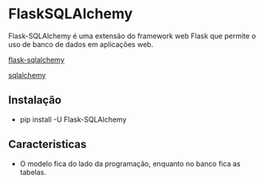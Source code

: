 # FlaskSQLAlchemy 

Flask-SQLAlchemy é uma extensão do framework web Flask que permite o uso de banco de dados em aplicações web.

[flask-sqlalchemy](https://flask-sqlalchemy.readthedocs.io/en/stable/quickstart/)

[sqlalchemy](https://docs.sqlalchemy.org/en/20/)

## Instalação

- pip install -U Flask-SQLAlchemy

## Caracteristicas

- O modelo fica do lado da programação, enquanto no banco fica as tabelas.
